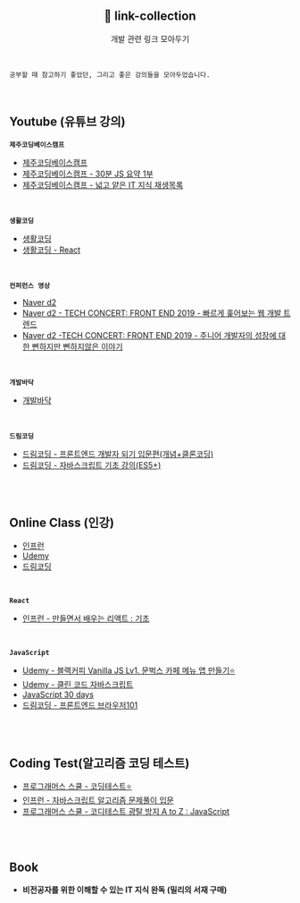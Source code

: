 <br>
<h2 align="center">🔗 link-collection</h2>
<p align="center">개발 관련 링크 모아두기</p>

<br>

```
공부할 때 참고하기 좋았던, 그리고 좋은 강의들을 모아두었습니다.
```

<br>

## Youtube (유튜브 강의)

**`제주코딩베이스캠프`**

- [제주코딩베이스캠프](https://www.youtube.com/@jejucodingcamp)
- [제주코딩베이스캠프 - 30분 JS 요약 1부](https://www.youtube.com/watch?v=5eZUgvaSjXY&list=PLkfUwwo13dlWsZAdz1dFojuuYVbRynuFS)
- [제주코딩베이스캠프 - 넓고 얕은 IT 지식 재생목록](https://www.youtube.com/watch?v=KpTyl6gjsrw&list=PLkfUwwo13dlXSXc3A_uCC1HSL5U-VA7M2&index=1)

<br>

**`생활코딩`**

- [생활코딩](https://www.youtube.com/@coohde)
- [생활코딩 - React](https://www.youtube.com/playlist?list=PLuHgQVnccGMCRv6f8H9K5Xwsdyg4sFSdi)

<br>

**`컨퍼런스 영상`**

- [Naver d2](https://www.youtube.com/@naverd2848)
- [Naver d2 - TECH CONCERT: FRONT END 2019 - 빠르게 훑어보는 웹 개발 트렌드](https://www.youtube.com/watch?v=BXOH9b177ho)
- [Naver d2 -TECH CONCERT: FRONT END 2019 - 주니어 개발자의 성장에 대한 뻔하지만 뻔하지않은 이야기](https://www.youtube.com/watch?v=nKKlYEVMhhY)

<br>

**`개발바닥`**

- [개발바닥](https://www.youtube.com/@devbadak/videos)

<br>

**`드림코딩`**

- [드림코딩 - 프론트엔드 개발자 되기 입문편(개념+클론코딩)](https://www.youtube.com/playlist?list=PLv2d7VI9OotQ1F92Jp9Ce7ovHEsuRQB3Y)
- [드림코딩 - 자바스크립트 기초 강의(ES5+)](https://www.youtube.com/playlist?list=PLv2d7VI9OotTVOL4QmPfvJWPJvkmv6h-2)

<br>
<br>

## Online Class (인강)

- [인프런](https://www.inflearn.com/)
- [Udemy](https://www.udemy.com/)
- [드림코딩](https://academy.dream-coding.com/)

<br>

**`React`**

- [인프런 - 만들면서 배우는 리액트 : 기초](https://www.inflearn.com/course/만들면서-배우는-리액트-기초)

<br>

**`JavaScript`**

- [Udemy - 블랙커피 Vanilla JS Lv1. 문벅스 카페 메뉴 앱 만들기⭐️](https://www.udemy.com/course/vanilla-js-lv1/)
- [Udemy - 클린 코드 자바스크립트](https://www.udemy.com/course/clean-code-js/)
- [JavaScript 30 days](https://javascript30.com/)
- [드림코딩 - 프론트엔드 브라우저101](https://academy.dream-coding.com/)

<br>
<br>

## Coding Test(알고리즘 코딩 테스트)

- [프로그래머스 스쿨 - 코딩테스트⭐️](https://school.programmers.co.kr/learn/challenges?order=recent&page=1&levels=0&languages=javascript)
- [인프런 - 자바스크립트 알고리즘 문제풀이 입문](https://www.inflearn.com/course/자바스크립트-알고리즘-문제풀이)
- [프로그래머스 스쿨 - 코디테스트 광탈 방지 A to Z : JavaScript](https://school.programmers.co.kr/learn/courses/13213/13213-코딩테스트-광탈-방지-a-to-z-javascript)

<br>
<br>

## Book

- **비전공자를 위한 이해할 수 있는 IT 지식 완독 (밀리의 서재 구매)**
